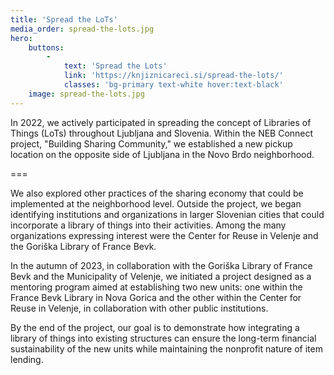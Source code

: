 ```yaml
---
title: 'Spread the LoTs'
media_order: spread-the-lots.jpg
hero:
    buttons:
        -
            text: 'Spread the Lots'
            link: 'https://knjiznicareci.si/spread-the-lots/'
            classes: 'bg-primary text-white hover:text-black'
    image: spread-the-lots.jpg
---
```



In 2022, we actively participated in spreading the concept of Libraries of Things (LoTs) throughout Ljubljana and Slovenia. Within the NEB Connect project, "Building Sharing Community," we established a new pickup location on the opposite side of Ljubljana in the Novo Brdo neighborhood.

===

We also explored other practices of the sharing economy that could be implemented at the neighborhood level. Outside the project, we began identifying institutions and organizations in larger Slovenian cities that could incorporate a library of things into their activities. Among the many organizations expressing interest were the Center for Reuse in Velenje and the Goriška Library of France Bevk.

In the autumn of 2023, in collaboration with the Goriška Library of France Bevk and the Municipality of Velenje, we initiated a project designed as a mentoring program aimed at establishing two new units: one within the France Bevk Library in Nova Gorica and the other within the Center for Reuse in Velenje, in collaboration with other public institutions.

By the end of the project, our goal is to demonstrate how integrating a library of things into existing structures can ensure the long-term financial sustainability of the new units while maintaining the nonprofit nature of item lending.